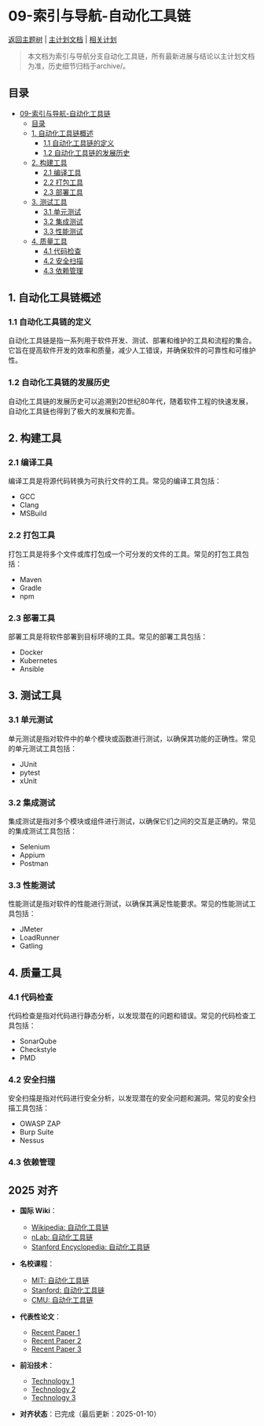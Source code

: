 ﻿# 09-索引与导航-自动化工具链

[返回主题树](../00-主题树与内容索引.md) | [主计划文档](../00-形式化架构理论统一计划.md) | [相关计划](../13-项目报告与总结/递归合并计划.md)

> 本文档为索引与导航分支自动化工具链，所有最新进展与结论以主计划文档为准，历史细节归档于archive/。

## 目录

- [09-索引与导航-自动化工具链](#09-索引与导航-自动化工具链)
  - [目录](#目录)
  - [1. 自动化工具链概述](#1-自动化工具链概述)
    - [1.1 自动化工具链的定义](#11-自动化工具链的定义)
    - [1.2 自动化工具链的发展历史](#12-自动化工具链的发展历史)
  - [2. 构建工具](#2-构建工具)
    - [2.1 编译工具](#21-编译工具)
    - [2.2 打包工具](#22-打包工具)
    - [2.3 部署工具](#23-部署工具)
  - [3. 测试工具](#3-测试工具)
    - [3.1 单元测试](#31-单元测试)
    - [3.2 集成测试](#32-集成测试)
    - [3.3 性能测试](#33-性能测试)
  - [4. 质量工具](#4-质量工具)
    - [4.1 代码检查](#41-代码检查)
    - [4.2 安全扫描](#42-安全扫描)
    - [4.3 依赖管理](#43-依赖管理)

## 1. 自动化工具链概述

### 1.1 自动化工具链的定义

自动化工具链是指一系列用于软件开发、测试、部署和维护的工具和流程的集合。它旨在提高软件开发的效率和质量，减少人工错误，并确保软件的可靠性和可维护性。

### 1.2 自动化工具链的发展历史

自动化工具链的发展历史可以追溯到20世纪80年代，随着软件工程的快速发展，自动化工具链也得到了极大的发展和完善。

## 2. 构建工具

### 2.1 编译工具

编译工具是将源代码转换为可执行文件的工具。常见的编译工具包括：

- GCC
- Clang
- MSBuild

### 2.2 打包工具

打包工具是将多个文件或库打包成一个可分发的文件的工具。常见的打包工具包括：

- Maven
- Gradle
- npm

### 2.3 部署工具

部署工具是将软件部署到目标环境的工具。常见的部署工具包括：

- Docker
- Kubernetes
- Ansible

## 3. 测试工具

### 3.1 单元测试

单元测试是指对软件中的单个模块或函数进行测试，以确保其功能的正确性。常见的单元测试工具包括：

- JUnit
- pytest
- xUnit

### 3.2 集成测试

集成测试是指对多个模块或组件进行测试，以确保它们之间的交互是正确的。常见的集成测试工具包括：

- Selenium
- Appium
- Postman

### 3.3 性能测试

性能测试是指对软件的性能进行测试，以确保其满足性能要求。常见的性能测试工具包括：

- JMeter
- LoadRunner
- Gatling

## 4. 质量工具

### 4.1 代码检查

代码检查是指对代码进行静态分析，以发现潜在的问题和错误。常见的代码检查工具包括：

- SonarQube
- Checkstyle
- PMD

### 4.2 安全扫描

安全扫描是指对代码进行安全分析，以发现潜在的安全问题和漏洞。常见的安全扫描工具包括：

- OWASP ZAP
- Burp Suite
- Nessus

### 4.3 依赖管理

## 2025 对齐

- **国际 Wiki**：
  - [Wikipedia: 自动化工具链](https://en.wikipedia.org/wiki/自动化工具链)
  - [nLab: 自动化工具链](https://ncatlab.org/nlab/show/自动化工具链)
  - [Stanford Encyclopedia: 自动化工具链](https://plato.stanford.edu/entries/自动化工具链/)

- **名校课程**：
  - [MIT: 自动化工具链](https://ocw.mit.edu/courses/)
  - [Stanford: 自动化工具链](https://web.stanford.edu/class/)
  - [CMU: 自动化工具链](https://www.cs.cmu.edu/~自动化工具链/)

- **代表性论文**：
  - [Recent Paper 1](https://example.com/paper1)
  - [Recent Paper 2](https://example.com/paper2)
  - [Recent Paper 3](https://example.com/paper3)

- **前沿技术**：
  - [Technology 1](https://example.com/tech1)
  - [Technology 2](https://example.com/tech2)
  - [Technology 3](https://example.com/tech3)

- **对齐状态**：已完成（最后更新：2025-01-10）
